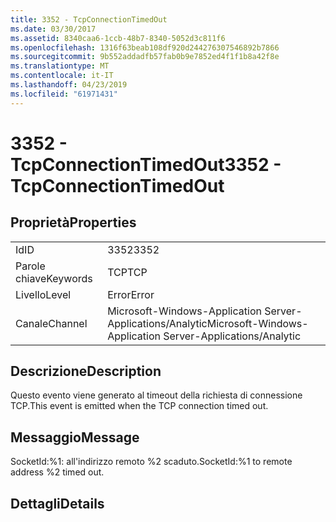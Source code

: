 ```yaml
---
title: 3352 - TcpConnectionTimedOut
ms.date: 03/30/2017
ms.assetid: 8340caa6-1ccb-48b7-8340-5052d3c811f6
ms.openlocfilehash: 1316f63beab108df920d244276307546892b7866
ms.sourcegitcommit: 9b552addadfb57fab0b9e7852ed4f1f1b8a42f8e
ms.translationtype: MT
ms.contentlocale: it-IT
ms.lasthandoff: 04/23/2019
ms.locfileid: "61971431"
---
```

# <a name="3352---tcpconnectiontimedout"></a><span data-ttu-id="3e2dc-102">3352 - TcpConnectionTimedOut</span><span class="sxs-lookup"><span data-stu-id="3e2dc-102">3352 - TcpConnectionTimedOut</span></span>
## <a name="properties"></a><span data-ttu-id="3e2dc-103">Proprietà</span><span class="sxs-lookup"><span data-stu-id="3e2dc-103">Properties</span></span>  
  
|||  
|-|-|  
|<span data-ttu-id="3e2dc-104">Id</span><span class="sxs-lookup"><span data-stu-id="3e2dc-104">ID</span></span>|<span data-ttu-id="3e2dc-105">3352</span><span class="sxs-lookup"><span data-stu-id="3e2dc-105">3352</span></span>|  
|<span data-ttu-id="3e2dc-106">Parole chiave</span><span class="sxs-lookup"><span data-stu-id="3e2dc-106">Keywords</span></span>|<span data-ttu-id="3e2dc-107">TCP</span><span class="sxs-lookup"><span data-stu-id="3e2dc-107">TCP</span></span>|  
|<span data-ttu-id="3e2dc-108">Livello</span><span class="sxs-lookup"><span data-stu-id="3e2dc-108">Level</span></span>|<span data-ttu-id="3e2dc-109">Error</span><span class="sxs-lookup"><span data-stu-id="3e2dc-109">Error</span></span>|  
|<span data-ttu-id="3e2dc-110">Canale</span><span class="sxs-lookup"><span data-stu-id="3e2dc-110">Channel</span></span>|<span data-ttu-id="3e2dc-111">Microsoft-Windows-Application Server-Applications/Analytic</span><span class="sxs-lookup"><span data-stu-id="3e2dc-111">Microsoft-Windows-Application Server-Applications/Analytic</span></span>|  
  
## <a name="description"></a><span data-ttu-id="3e2dc-112">Descrizione</span><span class="sxs-lookup"><span data-stu-id="3e2dc-112">Description</span></span>  
 <span data-ttu-id="3e2dc-113">Questo evento viene generato al timeout della richiesta di connessione TCP.</span><span class="sxs-lookup"><span data-stu-id="3e2dc-113">This event is emitted when the TCP connection timed out.</span></span>  
  
## <a name="message"></a><span data-ttu-id="3e2dc-114">Messaggio</span><span class="sxs-lookup"><span data-stu-id="3e2dc-114">Message</span></span>  
 <span data-ttu-id="3e2dc-115">SocketId:%1: all'indirizzo remoto %2 scaduto.</span><span class="sxs-lookup"><span data-stu-id="3e2dc-115">SocketId:%1 to remote address %2 timed out.</span></span>  
  
## <a name="details"></a><span data-ttu-id="3e2dc-116">Dettagli</span><span class="sxs-lookup"><span data-stu-id="3e2dc-116">Details</span></span>

